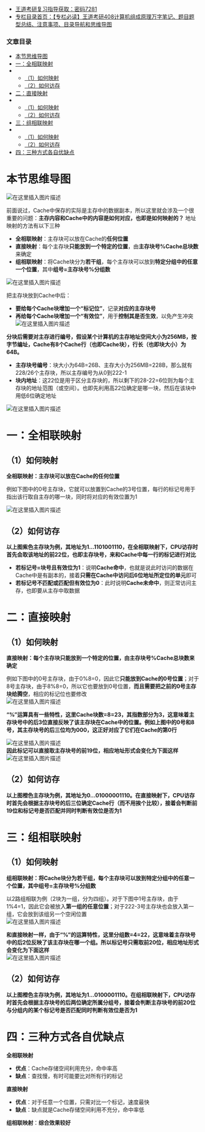  

- [王道考研复习指导获取：密码7281](https://url18.ctfile.com/f/22722418-803125355-edf378?p=7281)
- [专栏目录首页：【专栏必读】王道考研408计算机组成原理万字笔记、题目题型总结、注意事项、目录导航和思维导图](https://zhangxing-tech.blog.csdn.net/article/details/120664162?spm=1001.2014.3001.5502)

### 文章目录

- [本节思维导图](#_6)
- [一：全相联映射](#_40)
- - [（1）如何映射](#1_42)
  - [（2）如何访存](#2_54)
- [二：直接映射](#_62)
- - [（1）如何映射](#1_64)
  - [（2）如何访存](#2_82)
- [三：组相联映射](#_90)
- - [（1）如何映射](#1_91)
  - [（2）如何访存](#2_102)
- [四：三种方式各自优缺点](#_107)

# 本节思维导图

![在这里插入图片描述](https://ziquyun.com/main/csdn/img?url=https%3A%2F%2Fimg-blog.csdnimg.cn%2F430beca7970e4647a664cc5566b7d1f3.png&rfUrl=https%3A%2F%2Fzhangxing-tech.blog.csdn.net%2Farticle%2Fdetails%2F119967515)

前面说过，Cache中保存的实际是主存中的数据副本，所以这里就会涉及一个很重要的问题：**主存内容和Cache中的内容是如何对应，也即是如何映射的？** 地址映射的方法有以下三种

- **全相联映射**：主存块可以放在Cache的**任何位置**
- **直接映射**：每个主存块**只能放到一个特定的位置**，由**主存块号\%Cache总块数**来确定
- **组相联映射**：将Cache块分为**若干组**，每个主存块可以放到**特定分组中的任意一个位置**，其中**组号=主存块号\%分组数**

![在这里插入图片描述](https://ziquyun.com/main/csdn/img?url=https%3A%2F%2Fimg-blog.csdnimg.cn%2F3dd43866df824352b1f6d95aceedc1c2.png%3Fx-oss-process%3Dimage%2Fwatermark%2Ctype_ZHJvaWRzYW5zZmFsbGJhY2s%2Cshadow_50%2Ctext_Q1NETiBA5b-r5LmQ5rGf5rmW%2Csize_20%2Ccolor_FFFFFF%2Ct_70%2Cg_se%2Cx_16&rfUrl=https%3A%2F%2Fzhangxing-tech.blog.csdn.net%2Farticle%2Fdetails%2F119967515)

把主存块放到Cache中后：

- **要给每个Cache块增加一个“标记位”**，记录**对应的主存块号**
- **再给每个Cache块增加一个“有效位”**，用于**控制其是否生效**，以免产生冲突  
  ![在这里插入图片描述](https://ziquyun.com/main/csdn/img?url=https%3A%2F%2Fimg-blog.csdnimg.cn%2Fe6efd3c032b44f12a1f4ceb3d21742e2.png%3Fx-oss-process%3Dimage%2Fwatermark%2Ctype_ZHJvaWRzYW5zZmFsbGJhY2s%2Cshadow_50%2Ctext_Q1NETiBA5b-r5LmQ5rGf5rmW%2Csize_20%2Ccolor_FFFFFF%2Ct_70%2Cg_se%2Cx_16&rfUrl=https%3A%2F%2Fzhangxing-tech.blog.csdn.net%2Farticle%2Fdetails%2F119967515)

**分块后需要对主存进行编号，假设某个计算机的主存地址空间大小为256MB，按字节编址，Cache有8个Cache行（也即Cache块），行长（也即块大小）为64B。**

- **主存块号编号**：块大小为64B=26B、主存大小为256MB=228B，那么就有228/26个主存块，所以主存编号为从0到222\-1
- **块内地址**：这22位是用于区分主存块的，所以剩下的28-22=6位则为每个主存块的地址范围（或空间）。也即先利用高22位确定是哪一块，然后在该块中用低6位确定地址

![在这里插入图片描述](https://ziquyun.com/main/csdn/img?url=https%3A%2F%2Fimg-blog.csdnimg.cn%2F8eb06afbfea84294afc78c9b1e89d37a.png%3Fx-oss-process%3Dimage%2Fwatermark%2Ctype_ZHJvaWRzYW5zZmFsbGJhY2s%2Cshadow_50%2Ctext_Q1NETiBA5b-r5LmQ5rGf5rmW%2Csize_20%2Ccolor_FFFFFF%2Ct_70%2Cg_se%2Cx_16&rfUrl=https%3A%2F%2Fzhangxing-tech.blog.csdn.net%2Farticle%2Fdetails%2F119967515)

# 一：全相联映射

## （1）如何映射

**全相联映射：主存块可以放在Cache的任何位置**

例如下图中的0号主存块，它就可以放置到Cache的3号位置，每行的标记号用于指出该行取自主存的哪一块，同时将对应的有效位置为1

![在这里插入图片描述](https://ziquyun.com/main/csdn/img?url=https%3A%2F%2Fimg-blog.csdnimg.cn%2Fcba5aa8f5027451e8c1fac4afa35392f.png%3Fx-oss-process%3Dimage%2Fwatermark%2Ctype_ZHJvaWRzYW5zZmFsbGJhY2s%2Cshadow_50%2Ctext_Q1NETiBA5b-r5LmQ5rGf5rmW%2Csize_20%2Ccolor_FFFFFF%2Ct_70%2Cg_se%2Cx_16&rfUrl=https%3A%2F%2Fzhangxing-tech.blog.csdn.net%2Farticle%2Fdetails%2F119967515)

## （2）如何访存

**以上图紫色主存块为例，其地址为1…1101001110，在全相联映射下，CPU访存时首先会取该地址的前22位，也即主存块号，来和Cache中每一行的标记进行对比**

- **若标记号=块号且有效位为1**：说明**Cache命中**，也就是说此时访问的数据在Cache中是有副本的，接着**只需在Cache中访问后6位地址所定位的单元**即可
- **若标记号不匹配或匹配但有效位为0**：此时说明**Cache未命中**，则正常访问主存，也即要从主存中取数据

# 二：直接映射

## （1）如何映射

**直接映射：每个主存块只能放到一个特定的位置，由主存块号\%Cache总块数来确定**

例如下图中的0号主存块，由于0\%8=0，因此它**只能放到Cache的0号位置**；对于8号主存块，由于8\%8=0，所以它也要放到0号位置，**而且需要把之前的0号主存块给腾空**，相应的标记位也要修改  
![在这里插入图片描述](https://ziquyun.com/main/csdn/img?url=https%3A%2F%2Fimg-blog.csdnimg.cn%2F22e2a223cf47445a94134c9a0dd45225.png%3Fx-oss-process%3Dimage%2Fwatermark%2Ctype_ZHJvaWRzYW5zZmFsbGJhY2s%2Cshadow_50%2Ctext_Q1NETiBA5b-r5LmQ5rGf5rmW%2Csize_20%2Ccolor_FFFFFF%2Ct_70%2Cg_se%2Cx_16&rfUrl=https%3A%2F%2Fzhangxing-tech.blog.csdn.net%2Farticle%2Fdetails%2F119967515)

**“\%”运算具有一些特性，这里Cache块数=8=23，其指数部分为3，这意味着主存块号中的后3位直接反映了该主存块在Cache中的位置。例如上图中的0号和8号，其主存块号的后三位均为000，这正好对应了它们在Cache的第0行**

![在这里插入图片描述](https://ziquyun.com/main/csdn/img?url=https%3A%2F%2Fimg-blog.csdnimg.cn%2F6f871aa4cdb748cfbba2064b7161b75d.png%3Fx-oss-process%3Dimage%2Fwatermark%2Ctype_ZHJvaWRzYW5zZmFsbGJhY2s%2Cshadow_50%2Ctext_Q1NETiBA5b-r5LmQ5rGf5rmW%2Csize_20%2Ccolor_FFFFFF%2Ct_70%2Cg_se%2Cx_16&rfUrl=https%3A%2F%2Fzhangxing-tech.blog.csdn.net%2Farticle%2Fdetails%2F119967515)  
**因此标记可以直接取主存块号的前19位，相应地址形式会变化为下面这样**  
![在这里插入图片描述](https://ziquyun.com/main/csdn/img?url=https%3A%2F%2Fimg-blog.csdnimg.cn%2F6a7f8fba03414d55846dd50532a9a56e.png%3Fx-oss-process%3Dimage%2Fwatermark%2Ctype_ZHJvaWRzYW5zZmFsbGJhY2s%2Cshadow_50%2Ctext_Q1NETiBA5b-r5LmQ5rGf5rmW%2Csize_15%2Ccolor_FFFFFF%2Ct_70%2Cg_se%2Cx_16&rfUrl=https%3A%2F%2Fzhangxing-tech.blog.csdn.net%2Farticle%2Fdetails%2F119967515)

## （2）如何访存

**以上图橙色主存块为例，其地址为0…01000001110。在直接映射下，CPU访存时首先会根据主存块号的后三位确定Cache行（而不用挨个比较），接着会判断前19位和标记号是否匹配并同时判断有效位是否为1**

# 三：组相联映射

## （1）如何映射

**组相联映射：将Cache块分为若干组，每个主存块可以放到特定分组中的任意一个位置，其中组号=主存块号\%分组数**

以2路组相联为例（2块为一组，分为四组）。对于下图中1号主存块，由于1\%4=1，因此它会被放入**第一组的任意位置**；对于222\-3号主存块也会放入第一组，它会放到该组另一个空闲位置  
![在这里插入图片描述](https://ziquyun.com/main/csdn/img?url=https%3A%2F%2Fimg-blog.csdnimg.cn%2F21c73108c94d44b0bb72fc36b958de3f.png%3Fx-oss-process%3Dimage%2Fwatermark%2Ctype_ZHJvaWRzYW5zZmFsbGJhY2s%2Cshadow_50%2Ctext_Q1NETiBA5b-r5LmQ5rGf5rmW%2Csize_20%2Ccolor_FFFFFF%2Ct_70%2Cg_se%2Cx_16&rfUrl=https%3A%2F%2Fzhangxing-tech.blog.csdn.net%2Farticle%2Fdetails%2F119967515)

**和直接映射一样，由于“\%”的运算特性，这里分组数=4=22，这意味着主存块号中的后2位反映了该主存块在哪一个组。所以标记号只需取前20位，相应地址形式会变化为下面这样**  
![在这里插入图片描述](https://ziquyun.com/main/csdn/img?url=https%3A%2F%2Fimg-blog.csdnimg.cn%2Fa70c89c74dfe42a0a0ec25599a802c85.png%3Fx-oss-process%3Dimage%2Fwatermark%2Ctype_ZHJvaWRzYW5zZmFsbGJhY2s%2Cshadow_50%2Ctext_Q1NETiBA5b-r5LmQ5rGf5rmW%2Csize_16%2Ccolor_FFFFFF%2Ct_70%2Cg_se%2Cx_16&rfUrl=https%3A%2F%2Fzhangxing-tech.blog.csdn.net%2Farticle%2Fdetails%2F119967515)

## （2）如何访存

**以上图橙色主存块为例，其地址为1…0100001110。在组相联映射下，CPU访存时首先会根据主存块号的后两位确定所属分组号，接着会判断主存块号的前20位与分组内的某个标记号是否匹配同时判断有效位是否为1**

# 四：三种方式各自优缺点

**全相联映射**

- **优点**：Cache存储空间利用充分，命中率高
- **缺点**：查找慢，有时可能要比对所有行的标记

**直接映射**

- **优点**：对于任意一个位置，只需对比一个标记，速度最快
- **缺点**：缺点就是Cache存储空间利用不充分，命中率低

**组相联映射**：**综合效果较好**